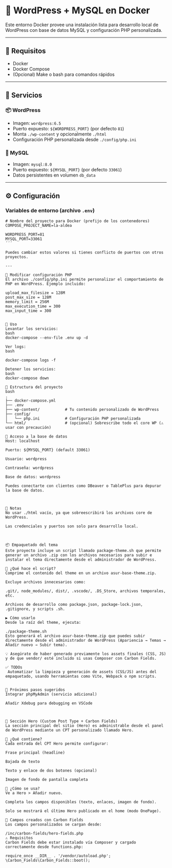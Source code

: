 # 🐳 WordPress + MySQL en Docker

Este entorno Docker provee una instalación lista para desarrollo local de WordPress con base de datos MySQL y configuración PHP personalizada.

---

## 🔧 Requisitos

- Docker
- Docker Compose
- (Opcional) Make o bash para comandos rápidos

---

## 🚀 Servicios

### 📦 WordPress

- Imagen: `wordpress:6.5`
- Puerto expuesto: `${WORDPRESS_PORT}` (por defecto `81`)
- Monta `./wp-content` y opcionalmente `./html`
- Configuración PHP personalizada desde `./config/php.ini`

### 🐬 MySQL

- Imagen: `mysql:8.0`
- Puerto expuesto: `${MYSQL_PORT}` (por defecto `33061`)
- Datos persistentes en volumen `db_data`

---

## ⚙️ Configuración

### Variables de entorno (archivo `.env`)

```env
# Nombre del proyecto para Docker (prefijo de los contenedores)
COMPOSE_PROJECT_NAME=la-aldea

WORDPRESS_PORT=81
MYSQL_PORT=33061
´´´

Puedes cambiar estos valores si tienes conflicto de puertos con otros proyectos.

---

🧪 Modificar configuración PHP
El archivo ./config/php.ini permite personalizar el comportamiento de PHP en WordPress. Ejemplo incluido:

upload_max_filesize = 128M
post_max_size = 128M
memory_limit = 256M
max_execution_time = 300
max_input_time = 300


🏁 Uso
Levantar los servicios:
bash
docker-compose --env-file .env up -d

Ver logs:
bash

docker-compose logs -f

Detener los servicios:
bash
docker-compose down

📁 Estructura del proyecto
bash
.
├── docker-compose.yml
├── .env
├── wp-content/           # Tu contenido personalizado de WordPress
├── config/
│   └── php.ini           # Configuración PHP personalizada
└── html/                 # (opcional) Sobrescribe todo el core WP (⚠️ usar con precaución)

🔐 Acceso a la base de datos
Host: localhost

Puerto: ${MYSQL_PORT} (default 33061)

Usuario: wordpress

Contraseña: wordpress

Base de datos: wordpress

Puedes conectarte con clientes como DBeaver o TablePlus para depurar la base de datos.



🧹 Notas
No usar ./html vacío, ya que sobreescribirá los archivos core de WordPress.

Las credenciales y puertos son solo para desarrollo local.



📦 Empaquetado del tema
Este proyecto incluye un script llamado package-theme.sh que permite generar un archivo .zip con los archivos necesarios para subir e instalar el tema directamente desde el administrador de WordPress.

🧾 ¿Qué hace el script?
Comprime el contenido del theme en un archivo asur-base-theme.zip.

Excluye archivos innecesarios como:

.git/, node_modules/, dist/, .vscode/, .DS_Store, archivos temporales, etc.

Archivos de desarrollo como package.json, package-lock.json, .gitignore, y scripts .sh.

▶️ Cómo usarlo
Desde la raíz del theme, ejecuta:

./package-theme.sh
Esto generará el archivo asur-base-theme.zip que puedes subir directamente desde el administrador de WordPress (Apariencia → Temas → Añadir nuevo → Subir tema).

💡 Asegúrate de haber generado previamente los assets finales (CSS, JS) y de que vendor/ esté incluido si usas Composer con Carbon Fields.

✅ TODOs
 Automatizar la limpieza y generación de assets (CSS/JS) antes del empaquetado, usando herramientas como Vite, Webpack o npm scripts.


📌 Próximos pasos sugeridos
Integrar phpMyAdmin (servicio adicional)

Añadir Xdebug para debugging en VSCode



🎯 Sección Hero (Custom Post Type + Carbon Fields)
La sección principal del sitio (Hero) es administrable desde el panel de WordPress mediante un CPT personalizado llamado Hero.

🧱 ¿Qué contiene?
Cada entrada del CPT Hero permite configurar:

Frase principal (headline)

Bajada de texto

Texto y enlace de dos botones (opcional)

Imagen de fondo de pantalla completa

🧩 ¿Cómo se usa?
Ve a Hero > Añadir nuevo.

Completa los campos disponibles (texto, enlaces, imagen de fondo).

Solo se mostrará el último Hero publicado en el home (modo OnePage).

🔌 Campos creados con Carbon Fields
Los campos personalizados se cargan desde:

/inc/carbon-fields/hero-fields.php
⚠️ Requisitos
Carbon Fields debe estar instalado vía Composer y cargado correctamente desde functions.php:

require_once __DIR__ . '/vendor/autoload.php';
\Carbon_Fields\Carbon_Fields::boot();
```
